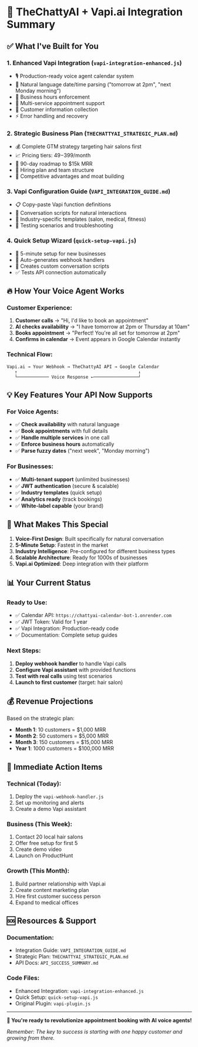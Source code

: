 # 🎯 TheChattyAI + Vapi.ai Integration Summary

## ✅ What I've Built for You

### 1. **Enhanced Vapi Integration** (`vapi-integration-enhanced.js`)
- 🎙️ Production-ready voice agent calendar system
- 🧠 Natural language date/time parsing ("tomorrow at 2pm", "next Monday morning")
- 📅 Business hours enforcement
- 🔄 Multi-service appointment support
- 📱 Customer information collection
- ⚡ Error handling and recovery

### 2. **Strategic Business Plan** (`THECHATTYAI_STRATEGIC_PLAN.md`)
- 💰 Complete GTM strategy targeting hair salons first
- 📈 Pricing tiers: $49-$399/month
- 🎯 90-day roadmap to $15k MRR
- 👥 Hiring plan and team structure
- 🚀 Competitive advantages and moat building

### 3. **Vapi Configuration Guide** (`VAPI_INTEGRATION_GUIDE.md`)
- 📋 Copy-paste Vapi function definitions
- 💬 Conversation scripts for natural interactions
- 🏢 Industry-specific templates (salon, medical, fitness)
- 🧪 Testing scenarios and troubleshooting

### 4. **Quick Setup Wizard** (`quick-setup-vapi.js`)
- 🎯 5-minute setup for new businesses
- 🔧 Auto-generates webhook handlers
- 📝 Creates custom conversation scripts
- ✅ Tests API connection automatically

## 🔥 How Your Voice Agent Works

### Customer Experience:
1. **Customer calls** → "Hi, I'd like to book an appointment"
2. **AI checks availability** → "I have tomorrow at 2pm or Thursday at 10am"
3. **Books appointment** → "Perfect! You're all set for tomorrow at 2pm"
4. **Confirms in calendar** → Event appears in Google Calendar instantly

### Technical Flow:
```
Vapi.ai → Your Webhook → TheChattyAI API → Google Calendar
   ↑                                              ↓
   └──────────── Voice Response ←─────────────────┘
```

## 💡 Key Features Your API Now Supports

### For Voice Agents:
- ✅ **Check availability** with natural language
- ✅ **Book appointments** with full details
- ✅ **Handle multiple services** in one call
- ✅ **Enforce business hours** automatically
- ✅ **Parse fuzzy dates** ("next week", "Monday morning")

### For Businesses:
- ✅ **Multi-tenant support** (unlimited businesses)
- ✅ **JWT authentication** (secure & scalable)
- ✅ **Industry templates** (quick setup)
- ✅ **Analytics ready** (track bookings)
- ✅ **White-label capable** (your brand)

## 🚀 What Makes This Special

1. **Voice-First Design**: Built specifically for natural conversation
2. **5-Minute Setup**: Fastest in the market
3. **Industry Intelligence**: Pre-configured for different business types
4. **Scalable Architecture**: Ready for 1000s of businesses
5. **Vapi.ai Optimized**: Deep integration with their platform

## 📊 Your Current Status

### Ready to Use:
- ✅ Calendar API: `https://chattyai-calendar-bot-1.onrender.com`
- ✅ JWT Token: Valid for 1 year
- ✅ Vapi Integration: Production-ready code
- ✅ Documentation: Complete setup guides

### Next Steps:
1. **Deploy webhook handler** to handle Vapi calls
2. **Configure Vapi assistant** with provided functions
3. **Test with real calls** using test scenarios
4. **Launch to first customer** (target: hair salon)

## 💰 Revenue Projections

Based on the strategic plan:
- **Month 1**: 10 customers = $1,000 MRR
- **Month 2**: 50 customers = $5,000 MRR  
- **Month 3**: 150 customers = $15,000 MRR
- **Year 1**: 1000 customers = $100,000 MRR

## 🎯 Immediate Action Items

### Technical (Today):
1. Deploy the `vapi-webhook-handler.js`
2. Set up monitoring and alerts
3. Create a demo Vapi assistant

### Business (This Week):
1. Contact 20 local hair salons
2. Offer free setup for first 5
3. Create demo video
4. Launch on ProductHunt

### Growth (This Month):
1. Build partner relationship with Vapi.ai
2. Create content marketing plan
3. Hire first customer success person
4. Expand to medical offices

## 🆘 Resources & Support

### Documentation:
- Integration Guide: `VAPI_INTEGRATION_GUIDE.md`
- Strategic Plan: `THECHATTYAI_STRATEGIC_PLAN.md`
- API Docs: `API_SUCCESS_SUMMARY.md`

### Code Files:
- Enhanced Integration: `vapi-integration-enhanced.js`
- Quick Setup: `quick-setup-vapi.js`
- Original Plugin: `vapi-plugin.js`

---

**🎉 You're ready to revolutionize appointment booking with AI voice agents!**

*Remember: The key to success is starting with one happy customer and growing from there.* 